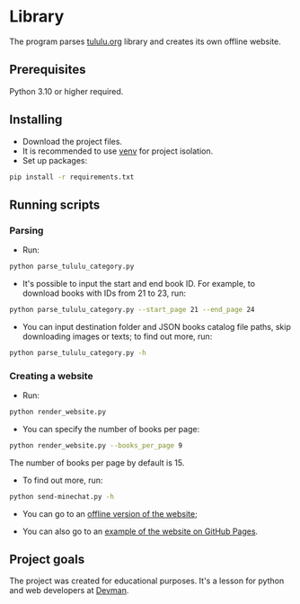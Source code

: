 # Library

The program parses [tululu.org](https://tululu.org/) library and creates its own offline website.

## Prerequisites

Python 3.10 or higher required.

## Installing

- Download the project files.
- It is recommended to use [venv](https://docs.python.org/3/library/venv.html?highlight=venv#module-venv) for project isolation.
- Set up packages:

```bash
pip install -r requirements.txt
```

## Running scripts

### Parsing

- Run:

```bash
python parse_tululu_category.py
```

- It's possible to input the start and end book ID.
For example, to download books with IDs from 21 to 23, run:

```bash
python parse_tululu_category.py --start_page 21 --end_page 24
```

- You can input destination folder and JSON books catalog file paths,
skip downloading images or texts; to find out more, run:

```bash
python parse_tululu_category.py -h
```

### Creating a website

- Run:

```bash
python render_website.py
```

- You can specify the number of books per page:

```bash
python render_website.py --books_per_page 9
```

The number of books per page by default is 15.

- To find out more, run:

```bash
python send-minechat.py -h
```

- You can go to an [offline version of the website](http://127.0.0.1:5500/);

- You can also go to an [example of the website on GitHub Pages](https://yefimkorshever.github.io/d_04_05_site/).

## Project goals

The project was created for educational purposes.
It's a lesson for python and web developers at [Devman](https://dvmn.org).
